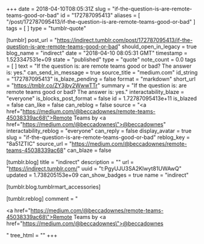 +++
date = 2018-04-10T08:05:31Z
slug = "if-the-question-is-are-remote-teams-good-or-bad"
id = "172787095413"
aliases = [ "/post/172787095413/if-the-question-is-are-remote-teams-good-or-bad" ]
tags = [ ]
type = "tumblr-quote"

[tumblr]
post_url = "https://indirect.tumblr.com/post/172787095413/if-the-question-is-are-remote-teams-good-or-bad"
should_open_in_legacy = true
blog_name = "indirect"
date = "2018-04-10 08:05:31 GMT"
timestamp = 1.523347531e+09
state = "published"
type = "quote"
note_count = 0.0
tags = [ ]
text = "If the question is: are remote teams good or bad? The answer is: yes."
can_send_in_message = true
source_title = "medium.com"
id_string = "172787095413"
is_blaze_pending = false
format = "markdown"
short_url = "https://tmblr.co/ZY3jby2WwwTTr"
summary = "If the question is: are remote teams good or bad? The answer is: yes."
interactability_blaze = "everyone"
is_blocks_post_format = false
id = 1.72787095413e+11
is_blazed = false
can_like = false
can_reblog = false
source = "<a href=\"https://medium.com/@beccadownes/remote-teams-45038339ac68\">Remote Teams</a> by <a href=\"https://medium.com/@beccadownes\">@beccadownes</a>"
interactability_reblog = "everyone"
can_reply = false
display_avatar = true
slug = "if-the-question-is-are-remote-teams-good-or-bad"
reblog_key = "8a51ZTIC"
source_url = "https://medium.com/@beccadownes/remote-teams-45038339ac68"
can_blaze = false

[tumblr.blog]
title = "indirect"
description = ""
url = "https://indirect.tumblr.com/"
uuid = "t:PgyUJU3SA2Klwyt81UWAwQ"
updated = 1.738205153e+09
can_show_badges = true
name = "indirect"

[tumblr.blog.tumblrmart_accessories]

[tumblr.reblog]
comment = "<p><a href=\"https://medium.com/@beccadownes/remote-teams-45038339ac68\">Remote Teams</a> by <a href=\"https://medium.com/@beccadownes\">@beccadownes</a></p>"
tree_html = ""
+++
